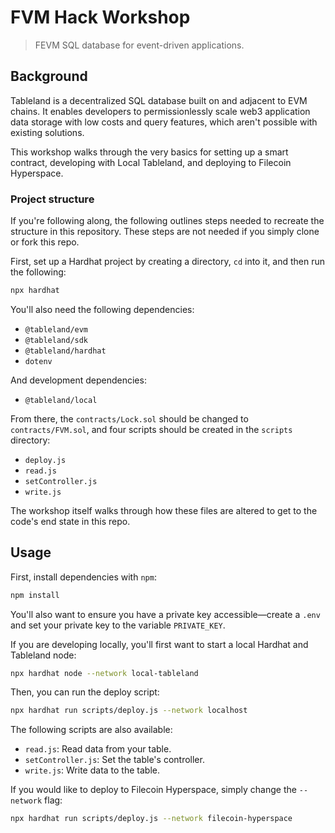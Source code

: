 # FVM Hack Workshop

> FEVM SQL database for event-driven applications.

## Background

Tableland is a decentralized SQL database built on and adjacent to EVM chains. It enables developers to permissionlessly scale web3 application data storage with low costs and query features, which aren't possible with existing solutions.

This workshop walks through the very basics for setting up a smart contract, developing with Local Tableland, and deploying to Filecoin Hyperspace.

### Project structure

If you're following along, the following outlines steps needed to recreate the structure in this repository. These steps are not needed if you simply clone or fork this repo.

First, set up a Hardhat project by creating a directory, `cd` into it, and then run the following:

```bash
npx hardhat
```

You'll also need the following dependencies:

- `@tableland/evm`
- `@tableland/sdk`
- `@tableland/hardhat`
- `dotenv`

And development dependencies:

- `@tableland/local`

From there, the `contracts/Lock.sol` should be changed to `contracts/FVM.sol`, and four scripts should be created in the `scripts` directory:

- `deploy.js`
- `read.js`
- `setController.js`
- `write.js`

The workshop itself walks through how these files are altered to get to the code's end state in this repo.

## Usage

First, install dependencies with `npm`:

```bash
npm install
```

You'll also want to ensure you have a private key accessible—create a `.env` and set your private key to the variable `PRIVATE_KEY`.

If you are developing locally, you'll first want to start a local Hardhat and Tableland node:

```bash
npx hardhat node --network local-tableland
```

Then, you can run the deploy script:

```bash
npx hardhat run scripts/deploy.js --network localhost
```

The following scripts are also available:

- `read.js`: Read data from your table.
- `setController.js`: Set the table's controller.
- `write.js`: Write data to the table.

If you would like to deploy to Filecoin Hyperspace, simply change the `--network` flag:

```bash
npx hardhat run scripts/deploy.js --network filecoin-hyperspace
```
